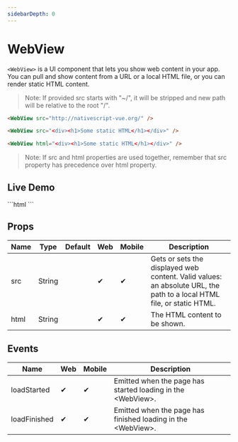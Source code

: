 ```yaml
---
sidebarDepth: 0
---
```


# WebView

`<WebView>` is a UI component that lets you show web content in your app. You can pull and show content from a URL or a local HTML file, or you can render static HTML content.

> Note: If provided src starts with "~/", it will be stripped and new path will be relative to the root "/".

```html
<WebView src="http://nativescript-vue.org/" />
```

```html
<WebView src="<div><h1>Some static HTML</h1></div>" />
```

```html
<WebView html="<div><h1>Some static HTML</h1></div>" />
```

> Note: If src and html properties are used together, remember that src property has precedence over html property.

## Live Demo

<DocExampleBox codeBox="https://codesandbox.io/s/o4zv94romq?module=%2Fsrc%2FApp.vue">
```html
<WebView src="<div><h1>WebView</h1></div>" />
<WebView html="<div><p>WebView</p></div>" />
```
<WebViewDoc />
</DocExampleBox>

## Props

| Name          | Type                                              | Default | Web | Mobile | Description |
| ------------- | ------------------------------------------------- | ------- | --- | ------ | ----------- |
| src          | String                                            |         | ✔   | ✔      | Gets or sets the displayed web content. Valid values: an absolute URL, the path to a local HTML file, or static HTML. |
| html          | String                                            |         | ✔   | ✔      | The HTML content to be shown. |

## Events

| Name        | Web | Mobile | Description |
| ----------- | --- | ------ | ----------- |
| loadStarted  | ✔   | ✔      | Emitted when the page has started loading in the \<WebView\>. |
| loadFinished | ✔   | ✔      | Emitted when the page has finished loading in the \<WebView\>. |
